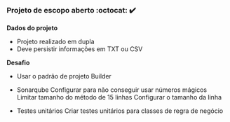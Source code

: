 ### Projeto de escopo aberto :octocat: :heavy_check_mark:

**Dados do projeto**
- Projeto realizado em dupla
- Deve persistir informações em TXT ou CSV


**Desafio**
- Usar o padrão de projeto Builder

- Sonarqube
Configurar para não conseguir usar números mágicos
Limitar tamanho do método de 15 linhas
Configurar o tamanho da linha

- Testes unitários
Criar testes unitários para classes de regra de negócio
